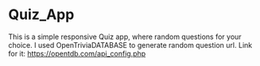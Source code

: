 # Quiz_App
This is a simple responsive Quiz app, where random questions for your choice. 
I used OpenTriviaDATABASE to generate random question url. Link for it: https://opentdb.com/api_config.php



